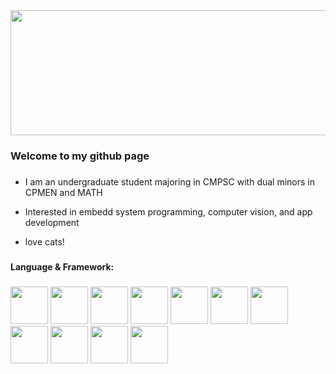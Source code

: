 <img align="center" src="https://pbs.twimg.com/profile_banners/1227430290106142720/1727869223/1500x500" width="700" height="200"/>

<h3> Welcome to my github page </h3>

###

* <p align="left"> I am an undergraduate student majoring in CMPSC with dual minors in CPMEN and MATH
* <p align="left"> Interested in embedd system programming, computer vision, and app development
* <p align="left"> love cats! 

###

#### Language & Framework:

###

<div align="left">
  <img width="60" src="https://cdn.jsdelivr.net/gh/devicons/devicon@latest/icons/c/c-plain.svg" />
  <img width="60" src="https://cdn.jsdelivr.net/gh/devicons/devicon@latest/icons/docker/docker-plain.svg" />
  <img width="60" src="https://cdn.jsdelivr.net/gh/devicons/devicon@latest/icons/express/express-original.svg" />
  <img width="60" src="https://cdn.jsdelivr.net/gh/devicons/devicon@latest/icons/figma/figma-original.svg" />
  <img width="60" src="https://cdn.jsdelivr.net/gh/devicons/devicon@latest/icons/java/java-original.svg" />
  <img width="60" src="https://cdn.jsdelivr.net/gh/devicons/devicon@latest/icons/javascript/javascript-original.svg" />
  <img width="60" src="https://cdn.jsdelivr.net/gh/devicons/devicon@latest/icons/mongodb/mongodb-plain-wordmark.svg" />
  <img width="60" src="https://cdn.jsdelivr.net/gh/devicons/devicon@latest/icons/python/python-plain.svg" />
  <img width="60" src="https://cdn.jsdelivr.net/gh/devicons/devicon@latest/icons/pytorch/pytorch-original.svg" />
  <img width="60" src="https://cdn.jsdelivr.net/gh/devicons/devicon@latest/icons/react/react-original.svg" />
  <img width="60" src="https://cdn.jsdelivr.net/gh/devicons/devicon@latest/icons/spring/spring-original.svg" />
  
</div>

###
